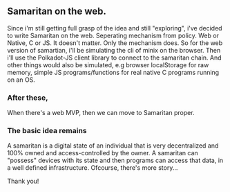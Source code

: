 ## Samaritan on the web.

Since i'm still getting full grasp of the idea and still "exploring", i've decided to write Samaritan on the web. Seperating mechanism from policy.
Web or Native, C or JS. It doesn't matter. Only the mechanism does. 
So for the web version of samartian, i'll be simulating the cli of minix on the browser. 
Then i'll use the Polkadot-JS client library to connect to the samaritan chain.
And other things would also be simulated, e.g browser localStorage for raw memory, simple JS programs/functions for real native C programs running on an OS.

### After these,
When there's a web MVP, then we can move to Samaritan proper.

### The basic idea remains
A samaritan is a digital state of an individual that is very decentralized and 100% owned and access-controlled by the owner. A samaritan can "possess" 
devices with its state and then programs can access that data, in a well defined infrastructure. 
Ofcourse, there's more story...


Thank you!

